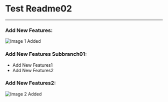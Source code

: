 # Test Readme02
---


### Add New Features:

![Image 1 Added](https://picsum.photos/id/3/200/200)

### Add New Features Subbranch01:

- Add New Features1
- Add New Features2
### Add New Features2:

![Image 2 Added](https://picsum.photos/id/4/200/200)
